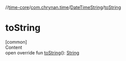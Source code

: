 //[time-core](../../../index.md)/[com.chrynan.time](../index.md)/[DateTimeString](index.md)/[toString](to-string.md)



# toString  
[common]  
Content  
open override fun [toString](to-string.md)(): [String](https://kotlinlang.org/api/latest/jvm/stdlib/kotlin/-string/index.html)  



